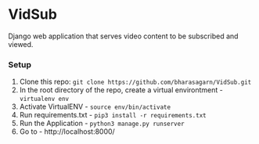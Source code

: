 # VidSub
Django web application that serves video content to be subscribed and viewed.

### Setup
1. Clone this repo: `git clone https://github.com/bharasagarn/VidSub.git`
2. In the root directory of the repo, create a virtual environtment - `virtualenv env`
3. Activate VirtualENV - `source env/bin/activate`
4. Run requirements.txt - `pip3 install -r requirements.txt`
5. Run the Application - `python3 manage.py runserver`
6. Go to - http://localhost:8000/